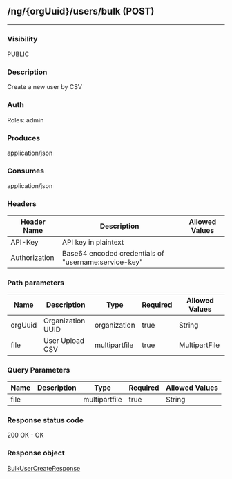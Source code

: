 ## /ng/{orgUuid}/users/bulk (POST)
---
### Visibility
PUBLIC
### Description
Create a new user by CSV
### Auth
Roles: admin
### Produces
application/json
### Consumes
application/json
### Headers
| Header Name | Description | Allowed Values |
| ----------- | ----------- | ----------- |
| API-Key | API key in plaintext |  |
| Authorization | Base64 encoded credentials of &quot;username:service-key&quot; |  |
### Path parameters
| Name | Description | Type | Required | Allowed Values |
| ----------- | ----------- | ----------- | ----------- | ----------- |
| orgUuid | Organization UUID | organization | true | String |
| file | User Upload CSV | multipartfile | true | MultipartFile |
### Query Parameters
| Name | Description | Type | Required | Allowed Values |
| ----------- | ----------- | ----------- | ----------- | ----------- |
| file |  | multipartfile | true | String |
### Response status code
200 OK - OK
### Response object
[BulkUserCreateResponse](<../../objects/BulkUserCreateResponse.md>)
